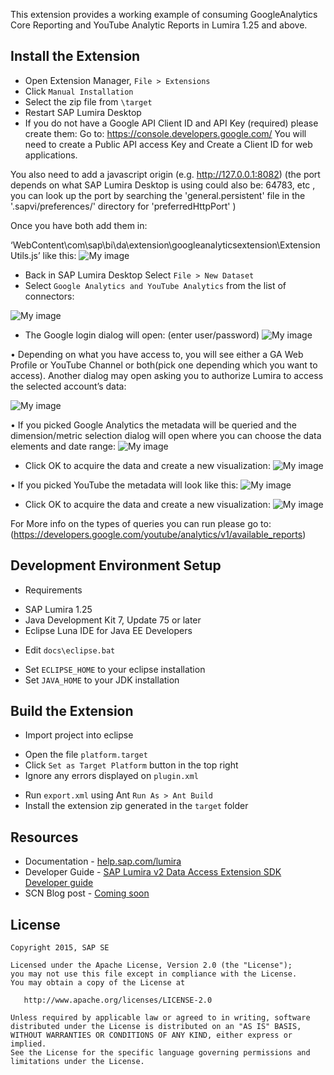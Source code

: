 This extension provides a working example of consuming GoogleAnalytics Core Reporting and YouTube Analytic Reports in Lumira 1.25 and above.



Install the  Extension
-----------------
* Open Extension Manager, `File > Extensions`
* Click `Manual Installation`
* Select the zip file from `\target`
* Restart SAP Lumira Desktop
* If you do not have a Google API Client ID and API Key (required) please create them:
	Go to: https://console.developers.google.com/
You will need to create a Public API access Key and Create a Client ID for web applications.

You also need to add a javascript origin (e.g. http://127.0.0.1:8082) 
(the port depends on what SAP Lumira Desktop is using could also be: 64783, etc , you can look up the port by searching the 'general.persistent' file in the '.sapvi/preferences/' directory for 'preferredHttpPort' )

Once you have both add them in:

‘WebContent\com\sap\bi\da\extension\googleanalyticsextension\ExtensionUtils.js’ like this:
![My image](https://github.com/SAP/lumira-extension-da-google-and-youtube-analytics/blob/master/imagesforreadme/s9.png)

* Back in SAP Lumira Desktop Select `File > New Dataset`
* Select `Google Analytics and YouTube Analytics` from the list of connectors:
 
![My image](https://github.com/SAP/lumira-extension-da-google-and-youtube-analytics/blob/master/imagesforreadme/s1.png)

* The Google login dialog will open: (enter user/password)
 ![My image](https://github.com/SAP/lumira-extension-da-google-and-youtube-analytics/blob/master/imagesforreadme/s2.png)

•	Depending on what you have access to, you will see either a GA Web Profile or YouTube Channel or both(pick one depending which you want to access). Another dialog may open asking you to authorize Lumira to access the selected account’s data:

 ![My image](https://github.com/SAP/lumira-extension-da-google-and-youtube-analytics/blob/master/imagesforreadme/s3.png)


•	If you picked Google Analytics the metadata will be queried and the dimension/metric selection dialog will open where you can choose the data elements and date range: 
![My image](https://github.com/SAP/lumira-extension-da-google-and-youtube-analytics/blob/master/imagesforreadme/s5.png)





 

* Click OK to acquire the data and create a new visualization:
 	![My image](https://github.com/SAP/lumira-extension-da-google-and-youtube-analytics/blob/master/imagesforreadme/s6.png)

•	If you picked YouTube the metadata will look like this:
 ![My image](https://github.com/SAP/lumira-extension-da-google-and-youtube-analytics/blob/master/imagesforreadme/s7.png)
 * Click OK to acquire the data and create a new visualization:
![My image](https://github.com/SAP/lumira-extension-da-google-and-youtube-analytics/blob/master/imagesforreadme/s8.png)

For More info on the types of queries you can run please go to: (https://developers.google.com/youtube/analytics/v1/available_reports)



Development Environment Setup
-----------------
* Requirements
 + SAP Lumira 1.25
 + Java Development Kit 7, Update 75 or later
 + Eclipse Luna IDE for Java EE Developers
* Edit `docs\eclipse.bat`
 + Set `ECLIPSE_HOME` to your eclipse installation
 + Set `JAVA_HOME` to your JDK installation

Build the Extension
------------------
* Import project into eclipse
 + Open the file `platform.target`
 + Click `Set as Target Platform` button in the top right
 + Ignore any errors displayed on `plugin.xml` 
* Run `export.xml` using Ant `Run As > Ant Build`
* Install the extension zip generated in the `target` folder 

Resources
-----------
* Documentation - [help.sap.com/lumira](http://help.sap.com/lumira)
* Developer Guide - [SAP Lumira v2 Data Access Extension SDK Developer guide](http://help.sap.com/businessobject/product_guides/vi01/en/lum_125_dae_dev_en.pdf)
* SCN Blog post - [Coming soon](http://www.sap.com)

License
---------

    Copyright 2015, SAP SE

    Licensed under the Apache License, Version 2.0 (the "License");
    you may not use this file except in compliance with the License.
    You may obtain a copy of the License at

       http://www.apache.org/licenses/LICENSE-2.0

    Unless required by applicable law or agreed to in writing, software
    distributed under the License is distributed on an "AS IS" BASIS,
    WITHOUT WARRANTIES OR CONDITIONS OF ANY KIND, either express or implied.
    See the License for the specific language governing permissions and
    limitations under the License.

 [1]: https://github.com/SAP/lumira-extension-da-sample




